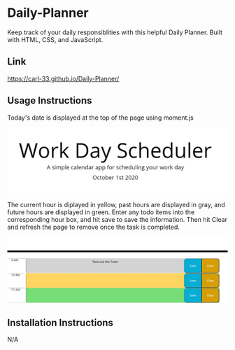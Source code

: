 # Daily-Planner
Keep track of your daily responsiblities with this helpful Daily Planner.  Built with HTML, CSS, and JavaScript. 

## Link

https://carl-33.github.io/Daily-Planner/

## Usage Instructions

Today's date is displayed at the top of the page using moment.js

![Image of Date](Assets/Capture1.JPG)

The current hour is diplayed in yellow, past hours are displayed in gray, and future hours are displayed in green.  Enter any todo items into the corresponding hour box, and hit save to save the information. Then hit Clear and refresh the page to remove once the task is completed. 

![Image of Planner](Assets/Capture2.JPG)

## Installation Instructions

N/A
